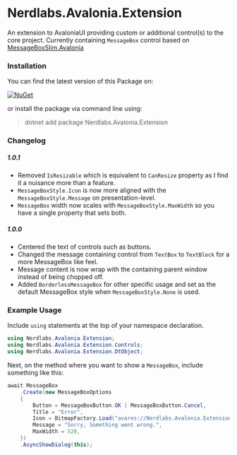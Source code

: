 ﻿# Nerdlabs.Avalonia.Extension

An extension to AvaloniaUI providing custom or additional control(s)
to the core project. Currently containing ```MessageBox``` control based
on [MessageBoxSlim.Avalonia](https://github.com/SirJson/MessageBoxSlim.Avalonia)
  

### Installation
You can find the latest version of this Package on:  

[![NuGet](https://img.shields.io/nuget/v/Nerdlabs.Avalonia.Extension)](https://www.nuget.org/packages/Nerdlabs.Avalonia.Extension/)
  
or install the package via command line using:
> dotnet add package Nerdlabs.Avalonia.Extension

### Changelog

##### 1.0.1
- Removed ```IsResizable``` which is equivalent to ```CanResize``` property as
  I find it a nuisance more than a feature.
- ```MessageBoxStyle.Icon``` is now more aligned with the ```MessageBoxStyle.Message```
  on presentation-level.
- ```MessageBox``` width now scales with ```MessageBoxStyle.MaxWidth``` so you have a single
  property that sets both.

##### 1.0.0
- Centered the text of controls such as buttons.
- Changed the message containing control from ```TextBox``` to ```TextBlock```
  for a more MessageBox like feel.
- Message content is now wrap with the containing parent window instead of being
  chopped off.
- Added ```BorderlessMessageBox``` for other specific usage and set as the
  default MessageBox style when ```MessageBoxStyle.None``` is used.


### Example Usage

Include ```using``` statements at the top of your namespace declaration.
```csharp
using Nerdlabs.Avalonia.Extension;
using Nerdlabs.Avalonia.Extension.Controls;
using Nerdlabs.Avalonia.Extension.DtObject;
```

Next, on the method where you want to show a ```MessageBox```, include something
like this:
```csharp
await MessageBox
    .Create(new MessageBoxOptions
    {
        Button = MessageBoxButton.OK | MessageBoxButton.Cancel,
        Title = "Error",
        Icon = BitmapFactory.Load("avares://Nerdlabs.Avalonia.Extension/Assets/error.ico"),
        Message = "Sorry, Something went wrong.",
        MaxWidth = 520,
    })
    .AsyncShowDialog(this);
```